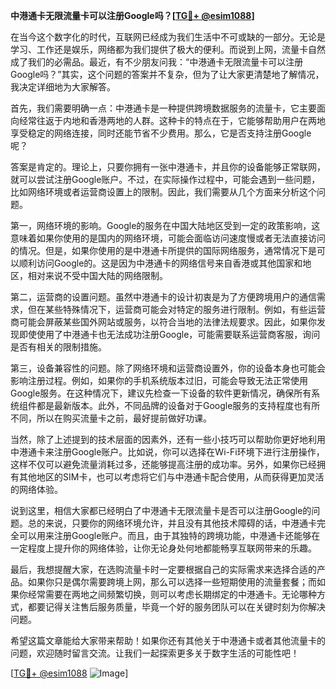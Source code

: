 **中港通卡无限流量卡可以注册Google吗？[[TG💪+ @esim1088](https://t.me/s/esim1088)]**

在当今这个数字化的时代，互联网已经成为我们生活中不可或缺的一部分。无论是学习、工作还是娱乐，网络都为我们提供了极大的便利。而说到上网，流量卡自然成了我们的必需品。最近，有不少朋友问我：“中港通卡无限流量卡可以注册Google吗？”其实，这个问题的答案并不复杂，但为了让大家更清楚地了解情况，我决定详细地为大家解答。

首先，我们需要明确一点：中港通卡是一种提供跨境数据服务的流量卡，它主要面向经常往返于内地和香港两地的人群。这种卡的特点在于，它能够帮助用户在两地享受稳定的网络连接，同时还能节省不少费用。那么，它是否支持注册Google呢？

答案是肯定的。理论上，只要你拥有一张中港通卡，并且你的设备能够正常联网，就可以尝试注册Google账户。不过，在实际操作过程中，可能会遇到一些问题，比如网络环境或者运营商设置上的限制。因此，我们需要从几个方面来分析这个问题。

第一，网络环境的影响。Google的服务在中国大陆地区受到一定的政策影响，这意味着如果你使用的是国内的网络环境，可能会面临访问速度慢或者无法直接访问的情况。但是，如果你使用的是中港通卡所提供的国际网络服务，通常情况下是可以顺利访问Google的。这是因为中港通卡的网络信号来自香港或其他国家和地区，相对来说不受中国大陆的网络限制。

第二，运营商的设置问题。虽然中港通卡的设计初衷是为了方便跨境用户的通信需求，但在某些特殊情况下，运营商可能会对特定的服务进行限制。例如，有些运营商可能会屏蔽某些国外网站或服务，以符合当地的法律法规要求。因此，如果你发现即使使用了中港通卡也无法成功注册Google，可能需要联系运营商客服，询问是否有相关的限制措施。

第三，设备兼容性的问题。除了网络环境和运营商设置外，你的设备本身也可能会影响注册过程。例如，如果你的手机系统版本过旧，可能会导致无法正常使用Google服务。在这种情况下，建议先检查一下设备的软件更新情况，确保所有系统组件都是最新版本。此外，不同品牌的设备对于Google服务的支持程度也有所不同，所以在购买流量卡之前，最好提前做好功课。

当然，除了上述提到的技术层面的因素外，还有一些小技巧可以帮助你更好地利用中港通卡来注册Google账户。比如说，你可以选择在Wi-Fi环境下进行注册操作，这样不仅可以避免流量消耗过多，还能够提高注册的成功率。另外，如果你已经拥有其他地区的SIM卡，也可以考虑将它们与中港通卡配合使用，从而获得更加灵活的网络体验。

说到这里，相信大家都已经明白了中港通卡无限流量卡是否可以注册Google的问题。总的来说，只要你的网络环境允许，并且没有其他技术障碍的话，中港通卡完全可以用来注册Google账户。而且，由于其独特的跨境功能，中港通卡还能够在一定程度上提升你的网络体验，让你无论身处何地都能畅享互联网带来的乐趣。

最后，我想提醒大家，在选购流量卡时一定要根据自己的实际需求来选择合适的产品。如果你只是偶尔需要跨境上网，那么可以选择一些短期使用的流量套餐；而如果你经常需要在两地之间频繁切换，则可以考虑长期绑定的中港通卡。无论哪种方式，都要记得关注售后服务质量，毕竟一个好的服务团队可以在关键时刻为你解决问题。

希望这篇文章能给大家带来帮助！如果你还有其他关于中港通卡或者其他流量卡的问题，欢迎随时留言交流。让我们一起探索更多关于数字生活的可能性吧！

[[TG💪+ @esim1088](https://t.me/s/esim1088) ![Image](https://i.postimg.cc/4NQfJmqS/Snipaste-2025-05-13-00-14-12.png)]